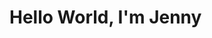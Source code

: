 <!DOCTYPE html>
<html>
  <head>
    <title>Hello World </title>
  </head>
  <body>
    <h1>Hello World, I'm Jenny</h1>
  </body>
</html>
